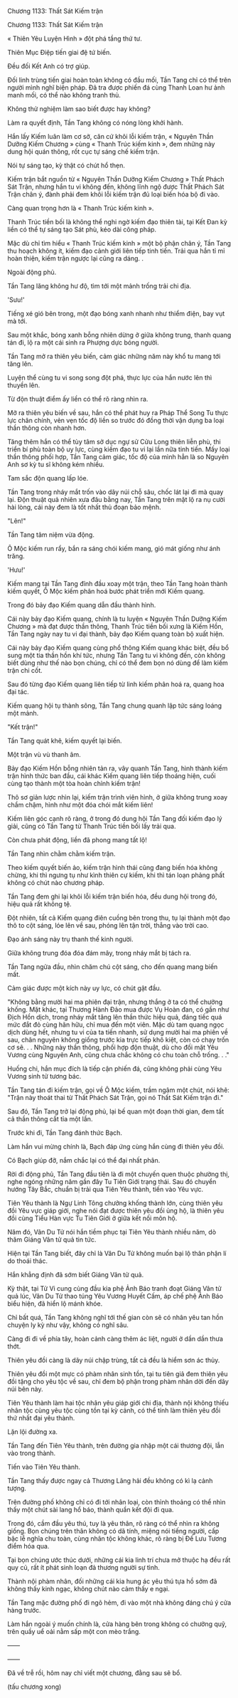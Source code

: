 




Chương 1133: Thất Sát Kiếm trận


Chương 1133: Thất Sát Kiếm trận

« Thiên Yêu Luyện Hình » đột phá tầng thứ tư.

Thiên Mục Điệp tiến giai đệ tứ biến.

Đều đối Kết Anh có trợ giúp.

Đối linh trùng tiến giai hoàn toàn không có đầu mối, Tần Tang chỉ có thể trên người mình nghĩ biện pháp. Đã tra được phiến đá cùng Thanh Loan hư ảnh manh mối, có thể nào không tranh thủ.

Không thử nghiệm làm sao biết được hay không?

Làm ra quyết định, Tần Tang không có nóng lòng khởi hành.

Hắn lấy Kiếm luân làm cơ sở, căn cứ khôi lỗi kiếm trận, « Nguyên Thần Dưỡng Kiếm Chương » cùng « Thanh Trúc kiếm kinh », đem những này dung hội quán thông, rốt cục tự sáng chế kiếm trận.

Nói tự sáng tạo, kỳ thật có chút hổ thẹn.

Kiếm trận bắt nguồn từ « Nguyên Thần Dưỡng Kiếm Chương » Thất Phách Sát Trận, nhưng hắn tu vi không đến, không lĩnh ngộ được Thất Phách Sát Trận chân ý, đành phải đem khôi lỗi kiếm trận đủ loại biến hóa bộ đi vào.

Càng quan trọng hơn là « Thanh Trúc kiếm kinh ».

Thanh Trúc tiền bối là không thể nghi ngờ kiếm đạo thiên tài, tại Kết Đan kỳ liền có thể tự sáng tạo Sát phù, kéo dài công pháp.

Mặc dù chỉ tìm hiểu « Thanh Trúc kiếm kinh » một bộ phận chân ý, Tần Tang thu hoạch không ít, kiếm đạo cảnh giới liên tiếp tinh tiến. Trải qua hắn tỉ mỉ hoàn thiện, kiếm trận ngược lại cũng ra dáng. .

Ngoài động phủ.

Tần Tang lăng không hư độ, tìm tới một mảnh trống trải chi địa.

'Sưu!'

Tiếng xé gió bên trong, một đạo bóng xanh nhanh như thiểm điện, bay vụt mà tới.

Sau một khắc, bóng xanh bỗng nhiên dừng ở giữa không trung, thanh quang tán đi, lộ ra một cái sinh ra Phượng dực bóng người.

Tần Tang mở ra thiên yêu biến, cảm giác những năm này khổ tu mang tới tăng lên.

Luyện thể cùng tu vi song song đột phá, thực lực của hắn nước lên thì thuyền lên.

Từ độn thuật điểm ấy liền có thể rõ ràng nhìn ra.

Mở ra thiên yêu biến về sau, hắn có thể phát huy ra Pháp Thể Song Tu thực lực chân chính, vẻn vẹn tốc độ liền so trước đó đồng thời vận dụng ba loại thần thông còn nhanh hơn.

Tăng thêm hắn có thể tùy tâm sở dục ngự sử Cửu Long thiên liễn phù, thi triển bí phù toàn bộ uy lực, cùng kiếm đạo tu vi lại lần nữa tinh tiến. Mấy loại thần thông phối hợp, Tần Tang cảm giác, tốc độ của mình hẳn là so Nguyên Anh sơ kỳ tu sĩ không kém nhiều.

Tam sắc độn quang lấp lóe.

Tần Tang trong nháy mắt trốn vào dãy núi chỗ sâu, chốc lát lại đi mà quay lại. Độn thuật quả nhiên xưa đâu bằng nay, Tần Tang trên mặt lộ ra nụ cười hài lòng, cái này đem là tốt nhất thủ đoạn bảo mệnh.

"Lên!"

Tần Tang tâm niệm vừa động.

Ô Mộc kiếm run rẩy, bắn ra sáng chói kiếm mang, gió mát giống như ánh trăng.

'Hưu!'

Kiếm mang tại Tần Tang đỉnh đầu xoay một trận, theo Tần Tang hoàn thành kiếm quyết, Ô Mộc kiếm phân hoá bước phát triển mới Kiếm quang.

Trong đó bảy đạo Kiếm quang dẫn đầu thành hình.

Cái này bảy đạo Kiếm quang, chính là tu luyện « Nguyên Thần Dưỡng Kiếm Chương » mà đạt được thần thông, Thanh Trúc tiền bối xưng là Kiếm Hồn, Tần Tang ngày nay tu vi đại thành, bảy đạo Kiếm quang toàn bộ xuất hiện.

Cái này bảy đạo Kiếm quang cùng phổ thông Kiếm quang khác biệt, đều bổ sung một tia thần hồn khí tức, nhưng Tần Tang tu vi không đến, còn không biết dùng như thế nào bọn chúng, chỉ có thể đem bọn nó dùng để làm kiếm trận chi cốt.

Sau đó từng đạo Kiếm quang liên tiếp từ linh kiếm phân hoá ra, quang hoa đại tác.

Kiếm quang hội tụ thành sông, Tần Tang chung quanh lập tức sáng loáng một mảnh.

"Kết trận!"

Tần Tang quát khẽ, kiếm quyết lại biến.

Một trận vù vù thanh âm.

Bảy đạo Kiếm Hồn bỗng nhiên tản ra, vây quanh Tần Tang, hình thành kiếm trận hình thức ban đầu, cái khác Kiếm quang liên tiếp thoáng hiện, cuối cùng tạo thành một tòa hoàn chỉnh kiếm trận!

Thô sơ giản lược nhìn lại, kiếm trận trình viên hình, ở giữa không trung xoay chầm chậm, hình như một đóa chói mắt kiếm liên!

Kiếm liên góc cạnh rõ ràng, ở trong đó dung hội Tần Tang đối kiếm đạo lý giải, cũng có Tần Tang từ Thanh Trúc tiền bối lấy trải qua.

Còn chưa phát động, liền đã phong mang tất lộ!

Tần Tang nhìn chằm chằm kiếm trận.

Theo kiếm quyết biến ảo, kiếm trận hình thái cũng đang biến hóa không chừng, khi thì ngưng tụ như kình thiên cự kiếm, khi thì tán loạn phảng phất không có chút nào chương pháp.

Tần Tang đem ghi lại khôi lỗi kiếm trận biến hóa, đều dung hội trong đó, hiệu quả rất không tệ.

Đột nhiên, tất cả Kiếm quang điên cuồng bên trong thu, tụ lại thành một đạo thô to cột sáng, lóe lên về sau, phóng lên tận trời, thẳng vào trời cao.

Đạo ánh sáng này trụ thanh thế kinh người.

Giữa không trung đóa đóa đám mây, trong nháy mắt bị tách ra.

Tần Tang ngửa đầu, nhìn chăm chú cột sáng, cho đến quang mang biến mất.

Cảm giác được một kích này uy lực, có chút gật đầu.

"Không bằng mười hai ma phiên đại trận, nhưng thắng ở ta có thể chưởng khống. Mặt khác, tại Thương Hành Đảo mua được Vụ Hoàn đan, có gần như Địch Hồn dịch, trong nháy mắt tăng lên thần thức hiệu quả, đáng tiếc quá mức đắt đỏ cùng hãn hữu, chỉ mua đến một viên. Mặc dù tam quang ngọc dịch dùng hết, nhưng tu vi của ta tiến nhanh, sử dụng mười hai ma phiên về sau, chân nguyên không giống trước kia trực tiếp khô kiệt, còn có chạy trốn cơ sẽ. . . Những này thần thông, phối hợp độn thuật, dù cho đối mặt Yêu Vương cùng Nguyên Anh, cũng chưa chắc không có chu toàn chỗ trống. . ."

Huống chi, hắn mục đích là tiếp cận phiến đá, cũng không phải cùng Yêu Vương sinh tử tương bác.

Tần Tang tán đi kiếm trận, gọi về Ô Mộc kiếm, trầm ngâm một chút, nói khẽ: "Trận này thoát thai từ Thất Phách Sát Trận, gọi nó Thất Sát Kiếm trận đi."

Sau đó, Tần Tang trở lại động phủ, lại bế quan một đoạn thời gian, đem tất cả thần thông cắt tỉa một lần.

Trước khi đi, Tần Tang đánh thức Bạch.

Làm hắn vui mừng chính là, Bạch đáp ứng cùng hắn cùng đi thiên yêu đồi.

Có Bạch giúp đỡ, nắm chắc lại có thể đại nhất phân.

Rời đi động phủ, Tần Tang đầu tiên là đi một chuyến quen thuộc phường thị, nghe ngóng những năm gần đây Tu Tiên Giới trạng thái. Sau đó chuyển hướng Tây Bắc, chuẩn bị trải qua Tiên Yêu thành, tiến vào Yêu vực.

Tiên Yêu thành là Ngự Linh Tông chưởng khống thành lớn, cùng thiên yêu đồi Yêu vực giáp giới, nghe nói đạt được thiên yêu đồi ủng hộ, là thiên yêu đồi cùng Tiểu Hàn vực Tu Tiên Giới ở giữa kết nối môn hộ.

Năm đó, Vân Du Tử nói hắn tiềm phục tại Tiên Yêu thành nhiều năm, dò thăm Giáng Vân tử quả tin tức.

Hiện tại Tần Tang biết, đây chỉ là Vân Du Tử không muốn bại lộ thân phận lí do thoái thác.

Hắn khẳng định đã sớm biết Giáng Vân tử quả.

Kỳ thật, tại Tử Vi cung cùng đầu kia phệ Ảnh Báo tranh đoạt Giáng Vân tử quả lúc, Vân Du Tử thao túng Yêu Vương Huyết Cấm, áp chế phệ Ảnh Báo biểu hiện, đã hiển lộ mánh khóe.

Chỉ bất quá, Tần Tang không nghĩ tới thế gian còn sẽ có nhân yêu tan hồn chuyện ly kỳ như vậy, không có nghĩ sâu.

Càng đi đi về phía tây, hoàn cảnh càng thêm ác liệt, người ở dần dần thưa thớt.

Thiên yêu đồi càng là dãy núi chập trùng, tất cả đều là hiểm sơn ác thủy.

Thiên yêu đồi một mực có phàm nhân sinh tồn, tại tu tiên giả đem thiên yêu đồi tặng cho yêu tộc về sau, chỉ đem bộ phận trong phàm nhân dời đến dãy núi bên này.

Tiên Yêu thành làm hai tộc nhân yêu giáp giới chi địa, thành nội không thiếu nhân tộc cùng yêu tộc cùng tồn tại kỳ cảnh, có thể tính làm thiên yêu đồi thứ nhất đại yêu thành.

Lặn lội đường xa.

Tần Tang đến Tiên Yêu thành, trên đường gia nhập một cái thương đội, lẫn vào trong thành.

Tiến vào Tiên Yêu thành.

Tần Tang thấy được ngay cả Thương Lãng hải đều không có kì lạ cảnh tượng.

Trên đường phố không chỉ có đi tới nhân loại, còn thỉnh thoảng có thể nhìn thấy một chút sài lang hổ báo, thành quần kết đội đi qua.

Trong đó, cầm đầu yêu thú, tuy là yêu thân, rõ ràng có thể nhìn ra không giống. Bọn chúng trên thân không có dã tính, miệng nói tiếng người, cấp bậc lễ nghĩa chu toàn, cùng nhân tộc không khác, rõ ràng bị Đế Lưu Tương điểm hóa qua.

Tại bọn chúng ước thúc dưới, những cái kia linh trí chưa mở thuộc hạ đều rất quy củ, rất ít phát sinh loạn đả thương người sự tình.

Thành nội phàm nhân, đối những cái kia hung ác yêu thú tựa hồ sớm đã không thấy kinh ngạc, không chút nào cảm thấy e ngại.

Tần Tang mặc đường phố đi ngõ hẻm, đi vào một nhà không đáng chú ý cửa hàng trước.

Làm hắn ngoài ý muốn chính là, cửa hàng bên trong không có chưởng quỹ, trên quầy uể oải nằm sấp một con mèo trắng.

——

——

Đã về trễ rồi, hôm nay chỉ viết một chương, đằng sau sẽ bổ.

(tấu chương xong)




